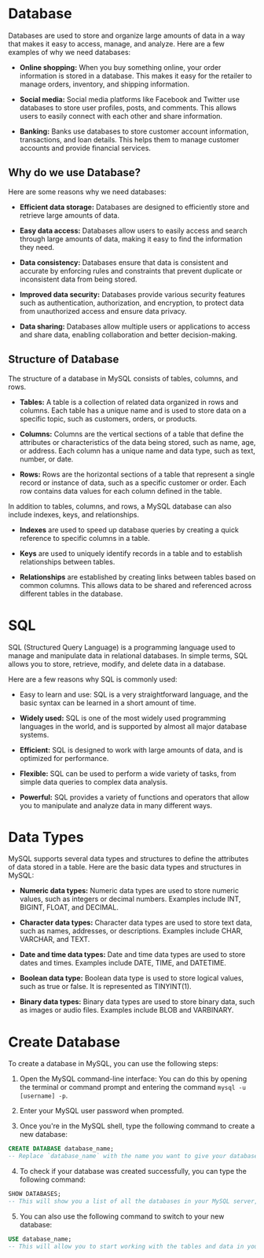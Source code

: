 # Database
Databases are used to store and organize large amounts of data in a way that makes it easy to access, manage, and analyze. 
Here are a few examples of why we need databases:

- **Online shopping:** When you buy something online, your order information is stored in a database. This makes it easy for the retailer to manage orders, inventory, and shipping information.

- **Social media:** Social media platforms like Facebook and Twitter use databases to store user profiles, posts, and comments. This allows users to easily connect with each other and share information.

- **Banking:** Banks use databases to store customer account information, transactions, and loan details. This helps them to manage customer accounts and provide financial services.

## Why do we use Database?
Here are some reasons why we need databases:

- **Efficient data storage:** Databases are designed to efficiently store and retrieve large amounts of data.

- **Easy data access:** Databases allow users to easily access and search through large amounts of data, making it easy to find the information they need.

- **Data consistency:** Databases ensure that data is consistent and accurate by enforcing rules and constraints that prevent duplicate or inconsistent data from being stored.

- **Improved data security:** Databases provide various security features such as authentication, authorization, and encryption, to protect data from unauthorized access and ensure data privacy.

- **Data sharing:** Databases allow multiple users or applications to access and share data, enabling collaboration and better decision-making.

## Structure of Database
The structure of a database in MySQL consists of tables, columns, and rows.

- **Tables:** A table is a collection of related data organized in rows and columns. Each table has a unique name and is used to store data on a specific topic, such as customers, orders, or products.

- **Columns:** Columns are the vertical sections of a table that define the attributes or characteristics of the data being stored, such as name, age, or address. Each column has a unique name and data type, such as text, number, or date.

- **Rows:** Rows are the horizontal sections of a table that represent a single record or instance of data, such as a specific customer or order. Each row contains data values for each column defined in the table.

In addition to tables, columns, and rows, a MySQL database can also include indexes, keys, and relationships.

- **Indexes** are used to speed up database queries by creating a quick reference to specific columns in a table.

- **Keys** are used to uniquely identify records in a table and to establish relationships between tables.

- **Relationships** are established by creating links between tables based on common columns. This allows data to be shared and referenced across different tables in the database.

# SQL
SQL (Structured Query Language) is a programming language used to manage and manipulate data in relational databases. In simple terms, SQL allows you to store, retrieve, modify, and delete data in a database.

Here are a few reasons why SQL is commonly used:

- Easy to learn and use: SQL is a very straightforward language, and the basic syntax can be learned in a short amount of time.

- **Widely used:** SQL is one of the most widely used programming languages in the world, and is supported by almost all major database systems.

- **Efficient:** SQL is designed to work with large amounts of data, and is optimized for performance.

- **Flexible:** SQL can be used to perform a wide variety of tasks, from simple data queries to complex data analysis.

- **Powerful:** SQL provides a variety of functions and operators that allow you to manipulate and analyze data in many different ways.

# Data Types
MySQL supports several data types and structures to define the attributes of data stored in a table. Here are the basic data types and structures in MySQL:

- **Numeric data types:** Numeric data types are used to store numeric values, such as integers or decimal numbers. Examples include INT, BIGINT, FLOAT, and DECIMAL.

- **Character data types:** Character data types are used to store text data, such as names, addresses, or descriptions. Examples include CHAR, VARCHAR, and TEXT.

- **Date and time data types:** Date and time data types are used to store dates and times. Examples include DATE, TIME, and DATETIME.

- **Boolean data type:** Boolean data type is used to store logical values, such as true or false. It is represented as TINYINT(1).

- **Binary data types:** Binary data types are used to store binary data, such as images or audio files. Examples include BLOB and VARBINARY.

# Create Database
To create a database in MySQL, you can use the following steps:

1. Open the MySQL command-line interface: You can do this by opening the terminal or command prompt and entering the command `mysql -u [username] -p`.

2. Enter your MySQL user password when prompted.

3. Once you're in the MySQL shell, type the following command to create a new database:
```sql
CREATE DATABASE database_name;
-- Replace `database_name` with the name you want to give your database.
```
4. To check if your database was created successfully, you can type the following command:
```sql
SHOW DATABASES;
-- This will show you a list of all the databases in your MySQL server, including the one you just created.
```
5. You can also use the following command to switch to your new database:
```sql
USE database_name;
-- This will allow you to start working with the tables and data in your new database.
```